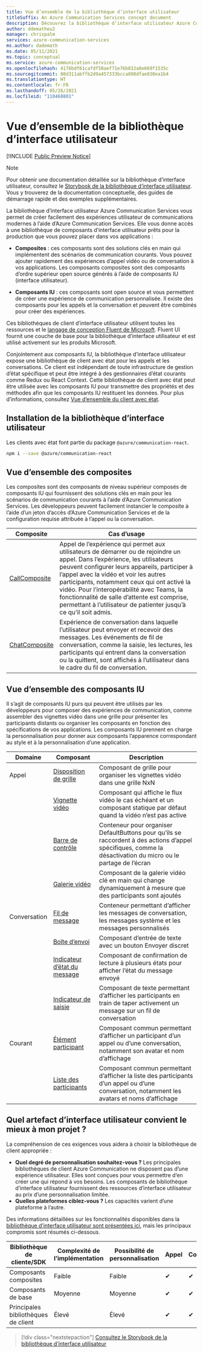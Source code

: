```yaml
---
title: Vue d’ensemble de la bibliothèque d’interface utilisateur
titleSuffix: An Azure Communication Services concept document
description: Découvrez la bibliothèque d’interface utilisateur Azure Communication Services.
author: ddematheu2
manager: chrispalm
services: azure-communication-services
ms.author: dademath
ms.date: 05/11/2021
ms.topic: conceptual
ms.service: azure-communication-services
ms.openlocfilehash: 4176bdf61cafdf50aef71e76b832a0e669f1535c
ms.sourcegitcommit: 80d311abffb2d9a457333bcca898dfae830ea1b4
ms.translationtype: HT
ms.contentlocale: fr-FR
ms.lasthandoff: 05/26/2021
ms.locfileid: "110468801"
---
```

# <a name="ui-library-overview"></a>Vue d’ensemble de la bibliothèque d’interface utilisateur

[!INCLUDE [Public Preview Notice](../../includes/public-preview-include.md)]

> [!NOTE]
> Pour obtenir une documentation détaillée sur la bibliothèque d’interface utilisateur, consultez le [Storybook de la bibliothèque d’interface utilisateur](https://azure.github.io/communication-ui-library). Vous y trouverez de la documentation conceptuelle, des guides de démarrage rapide et des exemples supplémentaires.

La bibliothèque d’interface utilisateur Azure Communication Services vous permet de créer facilement des expériences utilisateur de communications modernes à l’aide d’Azure Communication Services. Elle vous donne accès à une bibliothèque de composants d’interface utilisateur prêts pour la production que vous pouvez placer dans vos applications :

- **Composites** : ces composants sont des solutions clés en main qui implémentent des scénarios de communication courants.
  Vous pouvez ajouter rapidement des expériences d’appel vidéo ou de conversation à vos applications.
  Les composants composites sont des composants d’ordre supérieur open source générés à l’aide de composants IU (interface utilisateur).

- **Composants IU** : ces composants sont open source et vous permettent de créer une expérience de communication personnalisée.
  Il existe des composants pour les appels et la conversation et peuvent être combinés pour créer des expériences.

Ces bibliothèques de client d’interface utilisateur utilisent toutes les ressources et le [langage de conception Fluent de Microsoft](https://developer.microsoft.com/fluentui/). Fluent UI fournit une couche de base pour la bibliothèque d’interface utilisateur et est utilisé activement sur les produits Microsoft.

Conjointement aux composants IU, la bibliothèque d’interface utilisateur expose une bibliothèque de client avec état pour les appels et les conversations.
Ce client est indépendant de toute infrastructure de gestion d’état spécifique et peut être intégré à des gestionnaires d’état courants comme Redux ou React Context.
Cette bibliothèque de client avec état peut être utilisée avec les composants IU pour transmettre des propriétés et des méthodes afin que les composants IU restituent les données. Pour plus d’informations, consultez [Vue d’ensemble du client avec état](https://azure.github.io/communication-ui-library/?path=/story/stateful-client-what-is-stateful--page).

## <a name="installing-ui-library"></a>Installation de la bibliothèque d’interface utilisateur

Les clients avec état font partie du package `@azure/communication-react`. 

```bash
npm i --save @azure/communication-react
```

## <a name="composites-overview"></a>Vue d’ensemble des composites

Les composites sont des composants de niveau supérieur composés de composants IU qui fournissent des solutions clés en main pour les scénarios de communication courants à l’aide d’Azure Communication Services.
Les développeurs peuvent facilement instancier le composite à l’aide d’un jeton d’accès d’Azure Communication Services et de la configuration requise attribuée à l’appel ou la conversation.

| Composite    | Cas d’usage  | 
| ------------ | ---------- |
| [CallComposite](https://azure.github.io/communication-ui-library/?path=/docs/composites-callcomposite--basic-example) | Appel de l’expérience qui permet aux utilisateurs de démarrer ou de rejoindre un appel. Dans l’expérience, les utilisateurs peuvent configurer leurs appareils, participer à l’appel avec la vidéo et voir les autres participants, notamment ceux qui ont activé la vidéo. Pour l’interopérabilité avec Teams, la fonctionnalité de salle d’attente est comprise, permettant à l’utilisateur de patienter jusqu’à ce qu’il soit admis. |
| [ChatComposite](https://azure.github.io/communication-ui-library/?path=/docs/composites-chatcomposite--basic-example)    | Expérience de conversation dans laquelle l’utilisateur peut envoyer et recevoir des messages. Les événements de fil de conversation, comme la saisie, les lectures, les participants qui entrent dans la conversation ou la quittent, sont affichés à l’utilisateur dans le cadre du fil de conversation.                                                                                                                          |

## <a name="ui-component-overview"></a>Vue d’ensemble des composants IU

Il s’agit de composants IU purs qui peuvent être utilisés par les développeurs pour composer des expériences de communication, comme assembler des vignettes vidéo dans une grille pour présenter les participants distants ou organiser les composants en fonction des spécifications de vos applications.
Les composants IU prennent en charge la personnalisation pour donner aux composants l’apparence correspondant au style et à la personnalisation d’une application.

| Domaine    | Composant    | Description       |
| ------- | ------------ | ----------------- |
| Appel | [Disposition de grille](https://azure.github.io/communication-ui-library/?path=/story/ui-components-gridlayout--grid-layout-component)                | Composant de grille pour organiser les vignettes vidéo dans une grille NxN                                            |
|         | [Vignette vidéo](https://azure.github.io/communication-ui-library/?path=/story/ui-components-videotile--video-tile-component)                   | Composant qui affiche le flux vidéo le cas échéant et un composant statique par défaut quand la vidéo n’est pas active        |
|         | [Barre de contrôle](https://azure.github.io/communication-ui-library/?path=/story/ui-components-controlbar--control-bar-component)                | Conteneur pour organiser DefaultButtons pour qu’ils se raccordent à des actions d’appel spécifiques, comme la désactivation du micro ou le partage de l’écran |
|         | [Galerie vidéo](https://azure.github.io/communication-ui-library/?path=/story/ui-components-video-gallery--video-gallery)                                           | Composant de la galerie vidéo clé en main qui change dynamiquement à mesure que des participants sont ajoutés               |
| Conversation    | [Fil de message](https://azure.github.io/communication-ui-library/?path=/story/ui-components-messagethread--message-thread-component)       | Conteneur permettant d’afficher les messages de conversation, les messages système et les messages personnalisés                          |
|         | [Boîte d’envoi](https://azure.github.io/communication-ui-library/?path=/story/ui-components-sendbox--send-box-component)                         | Composant d’entrée de texte avec un bouton Envoyer discret                                                   |
|         | [Indicateur d’état du message](https://azure.github.io/communication-ui-library/?path=/story/ui-components-message-status-indicator--message-status-indicator)        | Composant de confirmation de lecture à plusieurs états pour afficher l’état du message envoyé                                   |
|         | [Indicateur de saisie](https://azure.github.io/communication-ui-library/?path=/story/ui-components-typingindicator--typing-indicator-component) | Composant de texte permettant d’afficher les participants en train de taper activement un message sur un fil de conversation                      |
| Courant  | [Élément participant](https://azure.github.io/communication-ui-library/?path=/story/ui-components-participantitem--participant-item-component) | Composant commun permettant d’afficher un participant d’un appel ou d’une conversation, notamment son avatar et nom d’affichage            |
|         | [Liste des participants](https://azure.github.io/communication-ui-library/?path=/story/ui-components-participant-list--participant-list)                                 | Composant commun permettant d’afficher la liste des participants d’un appel ou d’une conversation, notamment les avatars et noms d’affichage       |


## <a name="what-ui-artifact-is-best-for-my-project"></a>Quel artefact d’interface utilisateur convient le mieux à mon projet ?

La compréhension de ces exigences vous aidera à choisir la bibliothèque de client appropriée :

- **Quel degré de personnalisation souhaitez-vous ?** Les principales bibliothèques de client Azure Communication ne disposent pas d’une expérience utilisateur. Elles sont conçues pour vous permettre d’en créer une qui répond à vos besoins. Les composants de bibliothèque d’interface utilisateur fournissent des ressources d’interface utilisateur au prix d’une personnalisation limitée.
- **Quelles plateformes ciblez-vous ?** Les capacités varient d’une plateforme à l’autre.

Des informations détaillées sur les fonctionnalités disponibles dans la [bibliothèque d’interface utilisateur sont présentées ici](https://azure.github.io/communication-ui-library/?path=/story/use-cases--page), mais les principaux compromis sont résumés ci-dessous.

| Bibliothèque de cliente/SDK  | Complexité de l’implémentation | Possibilité de personnalisation | Appel | Conversation | [Interopérabilité avec Teams](../teams-interop.md) |
| --------------------- | ------------------------- | --------------------- | ------- | ---- | ----------------------------------------------------------------------------------------------------- |
| Composants composites  | Faible                       | Faible                   | ✔       | ✔    | ✔                                                                                                     |
| Composants de base       | Moyenne                    | Moyenne                | ✔       | ✔    | ✔                                                                                                     |
| Principales bibliothèques de client | Élevé                      | Élevé                  | ✔       | ✔    | ✔                                                                                                     |

> [!div class="nextstepaction"]
> [Consultez le Storybook de la bibliothèque d’interface utilisateur](https://azure.github.io/communication-ui-library)
